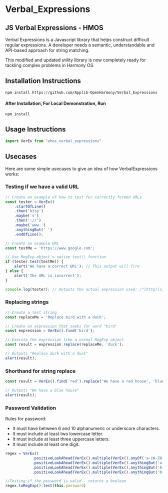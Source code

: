 # Verbal_Expressions

## JS Verbal Expressions - HMOS

Verbal Expressions is a Javascript library that helps construct difficult regular expressions. A developer needs a semantic, understandable and API-based approach for string matching.

This modified and updated utility library is now completely ready for tackling complex problems in Harmony OS.

## Installation Instructions

    npm install https://github.com/Applib-OpenHarmony/Verbal_Expressions

#### After Installation, For Local Demonstration, Run

    npm install

## Usage Instructions

```js
import VerEx from "ohos_verbal_expressions"
```

## Usecases

Here are some simple usecases to give an idea of how VerbalExpressions works:

### Testing if we have a valid URL

```js
// Create an example of how to test for correctly formed URLs
const tester = VerEx()
    .startOfLine()
    .then('http')
    .maybe('s')
    .then('://')
    .maybe('www.')
    .anythingBut(' ')
    .endOfLine();

// Create an example URL
const testMe = 'https://www.google.com';

// Use RegExp object's native test() function
if (tester.test(testMe)) {
    alert('We have a correct URL'); // This output will fire
} else {
    alert('The URL is incorrect');
}

console.log(tester); // Outputs the actual expression used: /^(http)(s)?(\:\/\/)(www\.)?([^\ ]*)$/
```

### Replacing strings

```js
// Create a test string
const replaceMe = 'Replace bird with a duck';

// Create an expression that seeks for word "bird"
const expression = VerEx().find('bird');

// Execute the expression like a normal RegExp object
const result = expression.replace(replaceMe, 'duck');

// Outputs "Replace duck with a duck"
alert(result);
```

### Shorthand for string replace

```js
const result = VerEx().find('red').replace('We have a red house', 'blue');

// Outputs "We have a blue house"
alert(result);
```

### Password Validation

Rules for password:
*  It must have between 6 and 10 alphanumeric or underscore characters.
*  It must include at least two lowercase letter.
*  It must include at least three uppercase letters.
*  It must include at least one digit.

```js
regex = VerEx()
            .positiveLookAhead(VerEx().multiple(VerEx().anyOf('a-zA-Z0-9_'), 6, 10))
            .positiveLookAhead(VerEx().multiple(VerEx().anythingBut('a-z').oneOrMore().anyOf('a-z'), 2))
            .positiveLookAhead(VerEx().multiple(VerEx().anythingBut('A-Z').oneOrMore().anyOf('A-Z'), 3))
            .positiveLookAhead(VerEx().multiple(VerEx().anythingBut('0-9').oneOrMore().anyOf('0-9'), 1))

//Testing if the password is valid - returns a boolean
regex.toRegExp().test(this.password)
```
